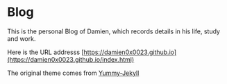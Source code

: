 # Blog

This is the personal Blog of Damien, which records details in his life, study and work.

Here is the URL addresss [https://damien0x0023.github.io](https://damien0x0023.github.io/index.html)

The original theme comes from [Yummy-Jekyll](https://github.com/DONGChuan/Yummy-Jekyll)
